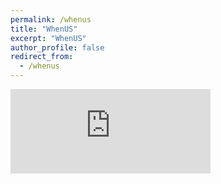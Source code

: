 ```yaml
---
permalink: /whenus
title: "WhenUS"
excerpt: "WhenUS"
author_profile: false
redirect_from: 
  - /whenus
---
```

<iframe src="https://free.timeanddate.com/countdown/i8k8bovb/n176/cf100/cm0/cu5/ct0/cs1/ca0/co1/cr1/ss0/cac000/cpc000/pcfff/tcfff/fs250/szw320/szh135/tatUS%20in/tac000/tptTime%20since%20Event%20started%20in/tpc000/iso2022-11-21T08:15:00" allowtransparency="true" frameborder="0" width="320" height="135"></iframe>
